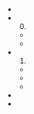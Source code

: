 - []()
- 0.
  - [](0_/.md)
  - [](0_/.md)
- 1.
  - [](1_/.md)
  - [](1_/.md)
  - [](1_/.md)
- [](2_.md)
- [](3_.md)
